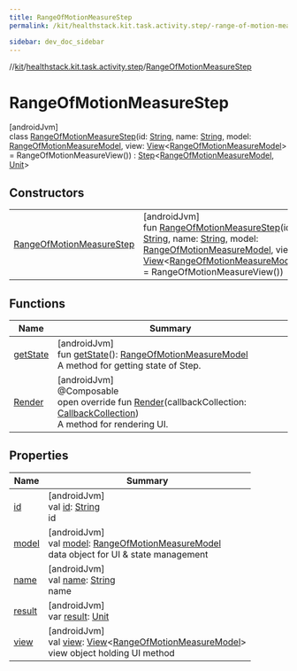```yaml
---
title: RangeOfMotionMeasureStep
permalink: /kit/healthstack.kit.task.activity.step/-range-of-motion-measure-step/index.html

sidebar: dev_doc_sidebar
---
```

//[kit](../../../kit.html)/[healthstack.kit.task.activity.step](../index.html)/[RangeOfMotionMeasureStep](index.html)



# RangeOfMotionMeasureStep



[androidJvm]\
class [RangeOfMotionMeasureStep](index.html)(id: [String](https://kotlinlang.org/api/latest/jvm/stdlib/kotlin/-string/index.html), name: [String](https://kotlinlang.org/api/latest/jvm/stdlib/kotlin/-string/index.html), model: [RangeOfMotionMeasureModel](../../healthstack.kit.task.activity.model/-range-of-motion-measure-model/index.html), view: [View](../../healthstack.kit.task.base/-view/index.html)&lt;[RangeOfMotionMeasureModel](../../healthstack.kit.task.activity.model/-range-of-motion-measure-model/index.html)&gt; = RangeOfMotionMeasureView()) : [Step](../../healthstack.kit.task.base/-step/index.html)&lt;[RangeOfMotionMeasureModel](../../healthstack.kit.task.activity.model/-range-of-motion-measure-model/index.html), [Unit](https://kotlinlang.org/api/latest/jvm/stdlib/kotlin/-unit/index.html)&gt;



## Constructors


| | |
|---|---|
| [RangeOfMotionMeasureStep](-range-of-motion-measure-step.html) | [androidJvm]<br>fun [RangeOfMotionMeasureStep](-range-of-motion-measure-step.html)(id: [String](https://kotlinlang.org/api/latest/jvm/stdlib/kotlin/-string/index.html), name: [String](https://kotlinlang.org/api/latest/jvm/stdlib/kotlin/-string/index.html), model: [RangeOfMotionMeasureModel](../../healthstack.kit.task.activity.model/-range-of-motion-measure-model/index.html), view: [View](../../healthstack.kit.task.base/-view/index.html)&lt;[RangeOfMotionMeasureModel](../../healthstack.kit.task.activity.model/-range-of-motion-measure-model/index.html)&gt; = RangeOfMotionMeasureView()) |


## Functions


| Name | Summary |
|---|---|
| [getState](../../healthstack.kit.task.base/-step/get-state.html) | [androidJvm]<br>fun [getState](../../healthstack.kit.task.base/-step/get-state.html)(): [RangeOfMotionMeasureModel](../../healthstack.kit.task.activity.model/-range-of-motion-measure-model/index.html)<br>A method for getting state of Step. |
| [Render](-render.html) | [androidJvm]<br>@Composable<br>open override fun [Render](-render.html)(callbackCollection: [CallbackCollection](../../healthstack.kit.task.base/-callback-collection/index.html))<br>A method for rendering UI. |


## Properties


| Name | Summary |
|---|---|
| [id](../../healthstack.kit.task.base/-step/id.html) | [androidJvm]<br>val [id](../../healthstack.kit.task.base/-step/id.html): [String](https://kotlinlang.org/api/latest/jvm/stdlib/kotlin/-string/index.html)<br>id |
| [model](../../healthstack.kit.task.base/-step/model.html) | [androidJvm]<br>val [model](../../healthstack.kit.task.base/-step/model.html): [RangeOfMotionMeasureModel](../../healthstack.kit.task.activity.model/-range-of-motion-measure-model/index.html)<br>data object for UI & state management |
| [name](../../healthstack.kit.task.base/-step/name.html) | [androidJvm]<br>val [name](../../healthstack.kit.task.base/-step/name.html): [String](https://kotlinlang.org/api/latest/jvm/stdlib/kotlin/-string/index.html)<br>name |
| [result](../../healthstack.kit.task.base/-step/result.html) | [androidJvm]<br>var [result](../../healthstack.kit.task.base/-step/result.html): [Unit](https://kotlinlang.org/api/latest/jvm/stdlib/kotlin/-unit/index.html) |
| [view](../../healthstack.kit.task.base/-step/view.html) | [androidJvm]<br>val [view](../../healthstack.kit.task.base/-step/view.html): [View](../../healthstack.kit.task.base/-view/index.html)&lt;[RangeOfMotionMeasureModel](../../healthstack.kit.task.activity.model/-range-of-motion-measure-model/index.html)&gt;<br>view object holding UI method |

